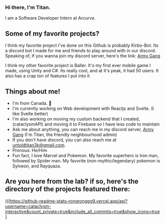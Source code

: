 ### Hi there, I'm Titan. 

I am a Software Developer Intern at Arcurve.

## Some of my favorite projects?
I think my favorite project I've done on this Github is probably Kirbo-Bot. Its a discord bot I made for me and friends to play around with in our discord.
Speaking of, If you wanna join my discord server, here's the link: [Army Gang](https://discord.gg/Muaepz4u9G)

I think my other favorite project is Baller. It's my first ever mobile game I made, using Unity and C#. Its really cool, and at it's peak, it had 50 users. It also has a crap ton of features I put into it

## Things about me!
 - I'm from Canada. 🍁
 - I'm currently working on Web development with Reactjs and Svelte. (I like Svelte better)
 - I'm also working on moving my custom backend that I created, (cataclysmAPI) and moving it to Firebase so I have less code to maintain
 - Ask me about anything, you can reach me in my discord server, [Army Gang](https://discord.gg/Muaepz4u9G) (I'm Titan, the friendly neighbourhood admin) 
 - If you don't have discord, you can also reach me at untoldtitan3k@gmail.com.
 - Pronous: He/Him
 - Fun fact, I love Marvel and Pokemon. My favorite superhero is Iron man, followed by Spider man. My favorite (non-mythic/legendary) pokemon is Sylveon, and Rayquaza. 

## Are you here from the lab? if so, here's the directory of the projects featured there:

()[https://github-readme-stats-rongronggg9.vercel.app/api?username=cataclysm-interactive&count_private=true&include_all_commits=true&show_icons=true}
<!--
**cataclysm-interactive/Cataclysm-Interactive** is a ✨ _special_ ✨ repository because its `README.md` (this file) appears on your GitHub profile.

Here are some ideas to get you started:

- 🔭 I’m currently working on ...
- 🌱 I’m currently learning ...
- 👯 I’m looking to collaborate on ...
- 🤔 I’m looking for help with ...
- 💬 Ask me about ...
- 📫 How to reach me: ...
- 😄 Pronouns: ...
- ⚡ Fun fact: ...
-->
